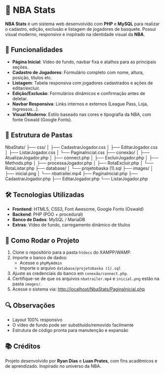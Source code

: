 # 🏀 NBA Stats

**NBA Stats** é um sistema web desenvolvido com **PHP** e **MySQL** para realizar o cadastro, edição, exclusão e listagem de jogadores de basquete. Possui visual moderno, responsivo e inspirado na identidade visual da **NBA**.

## 🚀 Funcionalidades

- **Página Inicial**: Vídeo de fundo, navbar fixa e atalhos para as principais seções.
- **Cadastro de Jogadores**: Formulário completo com nome, altura, posição, títulos etc.
- **Listagem**: Tabela responsiva com jogadores cadastrados e ações de editar/excluir.
- **Edição/Exclusão**: Formulários dinâmicos e confirmação antes de deletar.
- **Navbar Responsiva**: Links internos e externos (League Pass, Loja, Ingressos...).
- **Visual Moderno**: Estilo baseado nas cores e tipografia da NBA, com fonte Oswald (Google Fonts).

## 📁 Estrutura de Pastas
NbaStats/
├── css/
│   ├── CadastrarJogador.css
│   ├── EditarJogador.css
│   ├── ListarJogador.css
│   └── PaginaInicial.css
├── conexão/
│   ├── AtualizarJogador.php
│   ├── connect.php
│   ├── ExcluirJogador.php
│   ├── Methods.php
│   ├── processaJogador.php
│   ├── RotaExcluir.php
│   └── RotaListar.php
├── database/
│   └── projetobaska (1).sql
├── images/
│   ├── inicial.png
│   └── nbatrailer.mp4
├── PaginaInicial.php
├── CadastrarJogador.php
├── EditarJogador.php
└── ListarJogador.php


## 🛠️ Tecnologias Utilizadas

- **Frontend**: HTML5, CSS3, Font Awesome, Google Fonts (Oswald)
- **Backend**: PHP (POO + procedural)
- **Banco de Dados**: MySQL / MariaDB
- **Extras**: Vídeo de fundo, carregamento dinâmico de títulos

## 🧪 Como Rodar o Projeto

1. Clone o repositório para a pasta `htdocs` do XAMPP/WAMP.
2. Importe o banco de dados:
   - Acesse o `phpMyAdmin`
   - Importe o arquivo `database/projetobaska (1).sql`
3. Ajuste as credenciais do banco em `conexão/connect.php`.
4. Certifique-se de que os arquivos `nbatrailer.mp4` e `inicial.png` estão na pasta `images/`.
5. Acesse o sistema via: [http://localhost/NbaStats/PaginaInicial.php](http://localhost/NbaStats/PaginaInicial.php)

## 🔍 Observações

- Layout 100% responsivo
- O vídeo de fundo pode ser substituído/removido facilmente
- Estrutura de código pronta para manutenção e expansão

## 📚 Créditos

Projeto desenvolvido por **Ryan Dias** e **Luan Prates**, com fins acadêmicos e de aprendizado. Inspirado no universo da NBA.

